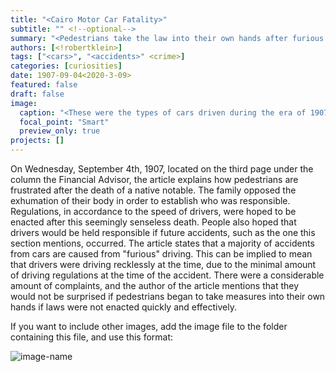 ```yaml
---
title: "<Cairo Motor Car Fatality>"
subtitle: "" <!--optional-->
summary: "<Pedestrians take the law into their own hands after furious driving leading to accidents.>"
authors: [<!robertklein>]
tags: ["<cars>", "<accidents>" <crime>]
categories: [curiosities]
date: 1907-09-04<2020-3-09>
featured: false
draft: false
image:
  caption: "<These were the types of cars driven during the era of 1907-09-04, they look to be quite dangerous.>"
  focal_point: "Smart"
  preview_only: true
projects: []
---
```

On Wednesday, September 4th, 1907, located on the third page under the column the Financial Advisor, the article explains how pedestrians are frustrated after the death of a native notable. The family opposed the exhumation of their body in order to establish who was responsible. Regulations, in accordance to the speed of drivers, were hoped to be enacted after this seemingly senseless death. People also hoped that drivers would be held responsible if future accidents, such as the one this section mentions, occurred. The article states that a majority of accidents from cars are caused from "furious" driving. This can be implied to mean that drivers were driving recklessly at the time, due to the minimal amount of driving regulations at the time of the accident. There were a considerable amount of complaints, and the author of the article mentions that they would not be surprised if pedestrians began to take measures into their own hands if laws were not enacted quickly and effectively.

If you want to include other images, add the image file to the folder containing this file, and use this format:

![image-name](image-filename.png "Caption")
